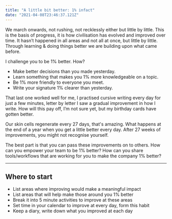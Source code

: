 ```yaml
---
title: "A little bit better: 1% infact"
date: "2021-04-08T23:46:37.121Z"
---
```


We march onwards, not rushing, not recklessly either but little by little. This is the basis of progress, it is how civilisation has evolved and improved over time. It hasn’t happened in all areas and not all at once, but little by little. Through learning & doing things better we are building upon what came before.

I challenge you to be 1% better. How? 
- Make better decisions than you made yesterday.  
- Learn something that makes you 1% more knowledgeable on a topic. 
- Be 1% more friendly to everyone you meet. 
- Write your signature 1% clearer than yesterday.  

That last one worked well for me, I practised cursive writing every day for just a few minutes, letter by letter I saw a gradual improvement in how I write. How will this pay off, I’m not sure yet, but my birthday cards have gotten better. 

Our skin cells regenerate every 27 days, that's amazing. What happens at the end of a year when you get a little better every day. After 27 weeks of improvements, you might not recognise yourself.

The best part is that you can pass these improvements on to others. How can you empower your team to be 1% better? How can you share tools/workflows that are working for you to make the company 1% better?


--- 
## Where to start
- List areas where improving would make a meaningful impact
- List areas that will help make those around you 1% better
- Break it into 5 minute activities to improve at these areas
- Set time in your calendar to improve at every day, form this habit
- Keep a diary, write down what you improved at each day